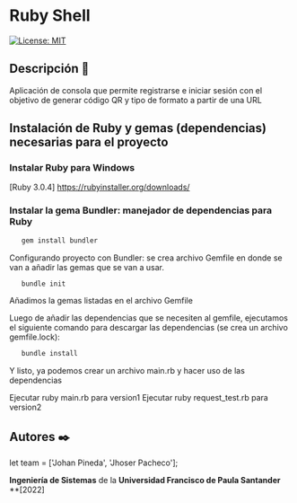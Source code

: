 # Ruby Shell

[![License: MIT](https://img.shields.io/badge/License-MIT-yellow.svg)](https://opensource.org/licenses/MIT)

## Descripción 📑

Aplicación de consola que permite registrarse e iniciar sesión con el objetivo de generar código QR y tipo de formato a partir de una URL

## Instalación de Ruby y gemas (dependencias) necesarias para el proyecto

### Instalar Ruby para Windows
[Ruby 3.0.4] https://rubyinstaller.org/downloads/

### Instalar la gema Bundler: manejador de dependencias para Ruby
```bash
   gem install bundler
```
Configurando proyecto con Bundler: se crea archivo Gemfile en donde se van a añadir las gemas que se van a usar.
```bash
   bundle init
```
Añadimos la gemas listadas en el archivo Gemfile

Luego de añadir las dependencias que se necesiten al gemfile, ejecutamos el siguiente comando para descargar las dependencias (se crea un archivo gemfile.lock):
```bash
   bundle install
```
Y listo, ya podemos crear un archivo main.rb y hacer uso de las dependencias

Ejecutar ruby main.rb para version1 
Ejecutar ruby request_test.rb para version2


## Autores ✒️

let team = ['Johan Pineda', 'Jhoser Pacheco'];

**Ingeniería de Sistemas** de la **Universidad Francisco de Paula Santander** **[2022]
